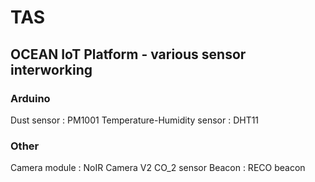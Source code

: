 # TAS

## OCEAN IoT Platform - various sensor interworking

### Arduino
Dust sensor : PM1001
Temperature-Humidity sensor : DHT11

### Other
Camera module : NoIR Camera V2
CO_2 sensor
Beacon : RECO beacon

